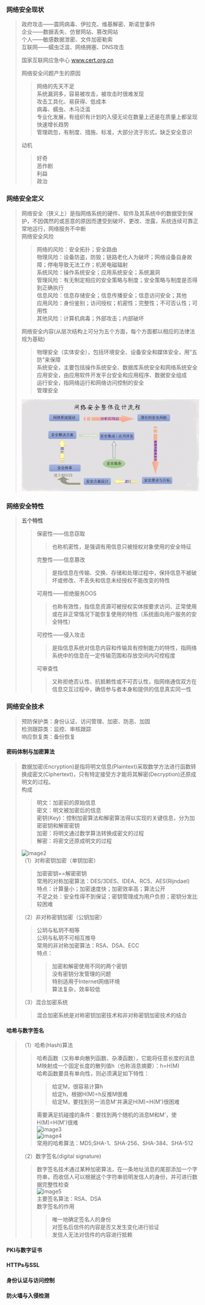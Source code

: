 ### 网络安全现状  
> 政府攻击——震网病毒、伊拉克、维基解密、斯诺登事件  
> 企业——数据丢失、仿冒网站、篡改网站  
> 个人——敏感数据泄密、文件加密勒索  
> 互联网——蠕虫泛滥、网络拥塞、DNS攻击  
> 
> 国家互联网应急中心 www.cert.org.cn  
> 
> 网络安全问题产生的原因  
>> 网络的先天不足  
>> 系统漏洞多，容易被攻击，被攻击时很难发现  
>> 攻击工具化、易获得、低成本  
>> 病毒、蠕虫、木马泛滥  
>> 专业化发展，有组织有计划的入侵无论在数量上还是在质量上都呈现快速增长趋势  
>> 管理疏忽，有制度、措施、标准，大部分流于形式，缺乏安全意识  
>
> 动机  
>> 好奇  
>> 恶作剧  
>> 利益  
>> 政治  
>
### 网络安全定义  
> 网络安全（狭义上）是指网络系统的硬件、软件及其系统中的数据受到保护，不因偶然的或恶意的原因而遭受到破坏、更改、泄露，系统连续可靠正常地运行，网络服务不中断  
> 网络安全风险  
>> 网络的风险：安全拓扑；安全路由  
>> 物理风险：设备防盗，防毁；链路老化人为破坏；网络设备自身故障；停电导致无法工作；机房电磁辐射  
>> 系统风险：操作系统安全；应用系统安全；系统漏洞  
>> 管理风险：有无制定相应的安全策略与制度；安全策略与制度是否得到正确执行  
>> 信息风险：信息存储安全；信息传播安全；信息访问安全；其他  
>> 应用风险：身份鉴别；访问授权；机密性；完整性；不可否认性；可用性  
>> 其他风险：计算机病毒；外部攻击；内部破坏  
>
> 网络安全内容(从层次结构上可分为五个方面，每个方面都以相应的法律法规为基础)  
>> 物理安全（实体安全），包括环境安全、设备安全和媒体安全，用“五防”来保障  
>> 系统安全，主要包括操作系统安全、数据库系统安全和网络系统安全  
>> 应用安全，由应用软件开发平台安全和应用程序、数据安全组成  
>> 运行安全，指网络运行和网络访问控制的安全  
>> 管理安全
>
> ![image1](https://github.com/onshero/PCN/blob/picture/%E7%BD%91%E7%BB%9C%E5%AE%89%E5%85%A8%E6%95%B4%E4%BD%93%E8%AE%BE%E8%AE%A1%E6%B5%81%E7%A8%8B.png)  
### 网络安全特性  
> **五个特性**  
>> 保密性——信息窃取  
>>> 也称机密性，是强调有用信息只被授权对象使用的安全特征  
>>
>> 完整性——信息篡改  
>>> 是指信息在传输、交换、存储和处理过程中，保持信息不被破坏或修改、不丢失和信息未经授权不能改变的特性  
>>
>> 可用性——拒绝服务DOS  
>>> 也称有效性，指信息资源可被授权实体按要求访问、正常使用或在非正常情况下能恢复使用的特性（系统面向用户服务的安全特性）  
>>
>> 可控性——侵入攻击  
>>> 是指信息系统对信息内容和传输具有控制能力的特性，指网络系统中的信息在一定传输范围和存放空间内可控程度  
>>
>> 可审查性  
>>> 又称拒绝否认性、抗抵赖性或不可否认性，指网络通信双方在信息交互过程中，确信参与者本身和提供的信息真实同一性  
>>
>
### 网络安全技术  
> 预防保护类：身份认证、访问管理、加密、防恶、加固  
> 检测跟踪类：监控、审核跟踪  
> 响应恢复类：备份恢复  
#### 密码体制与加密算法  
> 数据加密(Encryption)是指将明文信息(Plaintext)采取数学方法进行函数转换成密文(Ciphertext)，只有特定接受方才能将其解密(Decryption)还原成明文的过程。  
> 构成  
>> 明文：加密前的原始信息  
>> 密文：明文被加密后的信息  
>> 密钥(Key)：控制加密算法和解密算法得以实现的关键信息，分为加密密钥和解密密钥  
>> 加密：将明文通过数学算法转换成密文的过程  
>> 解密：将密文还原成明文的过程  
>
> ![image2]()  
> （1）对称密钥加密（单钥加密）  
>> 加密密钥==解密密钥  
>> 常用的对称加密算法：DES/3DES、IDEA、RC5、AES(Rijndael)  
>> 特点：计算量小；加密速度快；加密效率高；算法公开  
>> 不足之处：安全性得不到保证；密钥管理成为用户负担；密钥分发比较困难  
>
> （2）非对称密钥加密（公钥加密）  
>> 公玥与私玥不相等  
>> 公玥与私玥不可相互推导  
>> 常用的非对称加密算法：RSA、DSA、ECC  
>> 特点：  
>>> 加密和解密使用不同的两个密钥  
>>> 没有密钥分发管理的问题  
>>> 特别适用于Internet网络环境  
>>> 算法复杂，效率较低  
>>
>
> （3）混合加密系统  
>> 混合加密系统是对称密钥加密技术和非对称密钥加密技术的结合  
>
#### 哈希与数字签名  
> （1）哈希(Hash)算法  
>> 哈希函数（又称单向散列函数、杂凑函数），它能将任意长度的消息M映射成一个固定长度的散列值h（也称消息摘要）：h=H(M)  
>> 哈希函数要具有单向性，则必须满足如下特性：  
>>> 给定M，很容易计算h  
>>> 给定h，根据H(M)=h反推M很难  
>>> 给定M，要找到另一消息M'并满足H(M)=H(M')很困难  
>>
>> 需要满足抗碰撞的条件：要找到两个随机的消息M和M'，使H(M)=H(M')很难  
>> ![image3]()  
>> ![image4]()  
>> 常用的哈希算法：MD5;SHA-1、SHA-256、SHA-384、SHA-512  
>
> （2）数字签名(digital signature)  
>> 数字签名技术通过某种加密算法，在一条地址消息的尾部添加一个字符串，而收信人可以根据这个字符串验明发信人的身份，并可进行数据完整性检查  
>> ![image5]()  
>> 主要签名算法：RSA、DSA  
>> 数字签名的作用  
>>> 唯一地确定签名人的身份  
>>> 对签名后信件的内容是否又发生变化进行验证  
>>> 发信人无法对信件的内容进行抵赖  
>>
>
#### PKI与数字证书  
#### HTTPs与SSL  
#### 身份认证与访问控制  
#### 防火墙与入侵检测  

